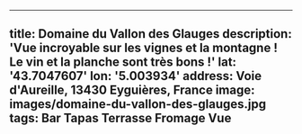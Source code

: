 ---

title: Domaine du Vallon des Glauges
description: 'Vue incroyable sur les vignes et la montagne ! Le vin et la planche
  sont très bons !'
lat: '43.7047607'
lon: '5.003934'
address: Voie d'Aureille, 13430 Eyguières, France
image: images/domaine-du-vallon-des-glauges.jpg
tags: Bar Tapas Terrasse Fromage Vue
---